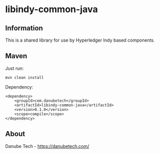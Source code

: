 # libindy-common-java

## Information

This is a shared library for use by Hyperledger Indy based components.

## Maven

Just run:

	mvn clean install

Dependency:

	<dependency>
		<groupId>com.danubetech</groupId>
		<artifactId>libindy-common-java</artifactId>
		<version>0.1.0</version>
		<scope>compile</scope>
	</dependency>

## About

Danube Tech - https://danubetech.com/
